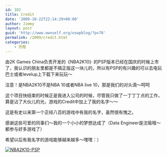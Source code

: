```yaml
---
id: 102
title: Credit
date: '2009-10-22T22:14:29+08:00'
author: Jimmy
layout: post
guid: 'http://www.ownself.org/oswpblog/?p=70'
permalink: /2009/credit.html
categories:
    - 历程
---
```


由2K Games China负责开发的《NBA2K10》的PSP版本已经在国庆的时候上市了，我认识的朋友里都是不搞正版这一块儿的，所以有PSP的有兴趣的可以去电玩巴士或者levelup上下载下来玩玩～

注意！是NBA2K10不是NBA 10或者NBA live 10，那是我们的对头滴～呵呵

这个项目快结束的时候正是我进入公司的时候，尽管我只做了一丁丁丁点的工作，算是沾了大伙儿的光，游戏的Credit中加上了我的名字～～

这是有史以来第一个正经八百的游戏中有我的名字，虽然很有愧之。

感谢这些可爱的同事们～我的一个小小的梦想达成了（Data Engineer是沈瑜哦～都参与好多游戏了）

希望以后有我名字的游戏能够越来越多～嘿嘿：）

[![NBA2K10-PSP](/wp-content/uploads/2009/Credit_13A94/nba2k10credit_thumb.jpg "NBA2K10-PSP")](/wp-content/uploads/2009/Credit_13A94/nba2k10credit.jpg)